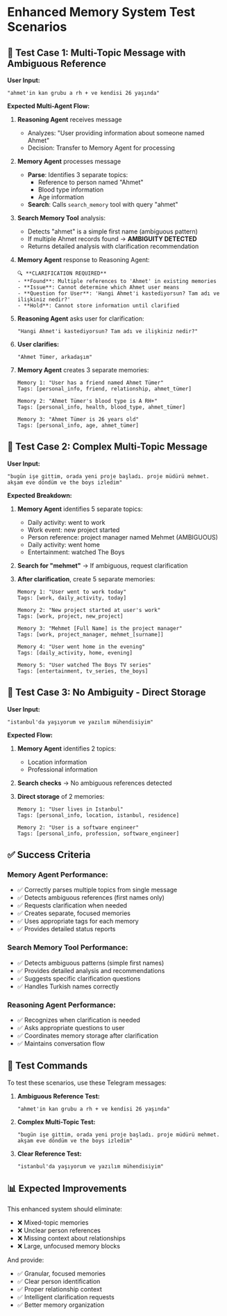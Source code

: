 # Enhanced Memory System Test Scenarios

## 🧪 Test Case 1: Multi-Topic Message with Ambiguous Reference

**User Input:** 
```
"ahmet'in kan grubu a rh + ve kendisi 26 yaşında"
```

**Expected Multi-Agent Flow:**

1. **Reasoning Agent** receives message
   - Analyzes: "User providing information about someone named Ahmet"
   - Decision: Transfer to Memory Agent for processing

2. **Memory Agent** processes message
   - **Parse**: Identifies 3 separate topics:
     - Reference to person named "Ahmet"
     - Blood type information
     - Age information
   - **Search**: Calls `search_memory` tool with query "ahmet"
   
3. **Search Memory Tool** analysis:
   - Detects "ahmet" is a simple first name (ambiguous pattern)
   - If multiple Ahmet records found → **AMBIGUITY DETECTED**
   - Returns detailed analysis with clarification recommendation

4. **Memory Agent** response to Reasoning Agent:
   ```
   🔍 **CLARIFICATION REQUIRED**
   - **Found**: Multiple references to 'Ahmet' in existing memories
   - **Issue**: Cannot determine which Ahmet user means
   - **Question for User**: 'Hangi Ahmet'i kastediyorsun? Tam adı ve ilişkiniz nedir?'
   - **Hold**: Cannot store information until clarified
   ```

5. **Reasoning Agent** asks user for clarification:
   ```
   "Hangi Ahmet'i kastediyorsun? Tam adı ve ilişkiniz nedir?"
   ```

6. **User clarifies:**
   ```
   "Ahmet Tümer, arkadaşım"
   ```

7. **Memory Agent** creates 3 separate memories:
   ```
   Memory 1: "User has a friend named Ahmet Tümer"
   Tags: [personal_info, friend, relationship, ahmet_tümer]
   
   Memory 2: "Ahmet Tümer's blood type is A RH+"
   Tags: [personal_info, health, blood_type, ahmet_tümer]
   
   Memory 3: "Ahmet Tümer is 26 years old"
   Tags: [personal_info, age, ahmet_tümer]
   ```

## 🧪 Test Case 2: Complex Multi-Topic Message

**User Input:**
```
"bugün işe gittim, orada yeni proje başladı. proje müdürü mehmet. akşam eve döndüm ve the boys izledim"
```

**Expected Breakdown:**

1. **Memory Agent** identifies 5 separate topics:
   - Daily activity: went to work
   - Work event: new project started  
   - Person reference: project manager named Mehmet (AMBIGUOUS)
   - Daily activity: went home
   - Entertainment: watched The Boys

2. **Search for "mehmet"** → If ambiguous, request clarification

3. **After clarification**, create 5 separate memories:
   ```
   Memory 1: "User went to work today"
   Tags: [work, daily_activity, today]
   
   Memory 2: "New project started at user's work"
   Tags: [work, project, new_project]
   
   Memory 3: "Mehmet [Full Name] is the project manager"
   Tags: [work, project_manager, mehmet_[surname]]
   
   Memory 4: "User went home in the evening"
   Tags: [daily_activity, home, evening]
   
   Memory 5: "User watched The Boys TV series"
   Tags: [entertainment, tv_series, the_boys]
   ```

## 🧪 Test Case 3: No Ambiguity - Direct Storage

**User Input:**
```
"istanbul'da yaşıyorum ve yazılım mühendisiyim"
```

**Expected Flow:**

1. **Memory Agent** identifies 2 topics:
   - Location information
   - Professional information

2. **Search checks** → No ambiguous references detected

3. **Direct storage** of 2 memories:
   ```
   Memory 1: "User lives in Istanbul"
   Tags: [personal_info, location, istanbul, residence]
   
   Memory 2: "User is a software engineer"
   Tags: [personal_info, profession, software_engineer]
   ```

## ✅ Success Criteria

### Memory Agent Performance:
- ✅ Correctly parses multiple topics from single message
- ✅ Detects ambiguous references (first names only)
- ✅ Requests clarification when needed
- ✅ Creates separate, focused memories
- ✅ Uses appropriate tags for each memory
- ✅ Provides detailed status reports

### Search Memory Tool Performance:
- ✅ Detects ambiguous patterns (simple first names)
- ✅ Provides detailed analysis and recommendations
- ✅ Suggests specific clarification questions
- ✅ Handles Turkish names correctly

### Reasoning Agent Performance:
- ✅ Recognizes when clarification is needed
- ✅ Asks appropriate questions to user
- ✅ Coordinates memory storage after clarification
- ✅ Maintains conversation flow

## 🎯 Test Commands

To test these scenarios, use these Telegram messages:

1. **Ambiguous Reference Test:**
   ```
   "ahmet'in kan grubu a rh + ve kendisi 26 yaşında"
   ```

2. **Complex Multi-Topic Test:**
   ```
   "bugün işe gittim, orada yeni proje başladı. proje müdürü mehmet. akşam eve döndüm ve the boys izledim"
   ```

3. **Clear Reference Test:**
   ```
   "istanbul'da yaşıyorum ve yazılım mühendisiyim"
   ```

## 📊 Expected Improvements

This enhanced system should eliminate:
- ❌ Mixed-topic memories
- ❌ Unclear person references
- ❌ Missing context about relationships
- ❌ Large, unfocused memory blocks

And provide:
- ✅ Granular, focused memories
- ✅ Clear person identification
- ✅ Proper relationship context
- ✅ Intelligent clarification requests
- ✅ Better memory organization 